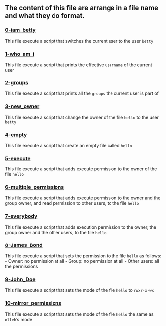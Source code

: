 ## The content of this file are arrange in a file name and what they do format.

### [0-iam_betty](0-iam_betty)
This file execute a script that switches the current user to the user `betty`

### [1-who_am_i](1-who_am_i)
This file execute a script that prints the effective `username` of the current user

### [2-groups](2-groups)
This file execute a script that prints all the `groups` the current user is part of

### [3-new_owner](3-new_owner)
This file execute a script that change the owner of the file `hello` to the user `betty`

### [4-empty](4-empty)
This file execute a script that create an empty file called `hello`

### [5-execute](5-execute)
This file execute a script that adds execute permission to the owner of the file `hello`

### [6-multiple_permissions](6-multiple_permissions)
This file execute a script that adds execute permission to the owner and the group owner, and read permission to other users, to the file `hello`

### [7-everybody](7-everybody)
This file execute a script that adds execution permission to the owner, the group owner and the other users, to the file `hello`

### [8-James_Bond](8-James_Bond)
This file execute a script that sets the permission to the file `hello` as follows:
     - Owner: no permission at all
     - Group: no permission at all
     - Other users: all the permissions

### [9-John_Doe](9-John_Doe)
This file execute a script that sets the mode of the file `hello` to `rwxr-x-wx`

### [10-mirror_permissions](10-mirror_permissions)
This file execute a script that sets the mode of the file `hello` the same as `olleh`’s mode